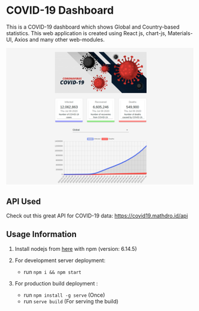 # COVID-19 Dashboard
This is a COVID-19 dashboard which shows Global and Country-based statistics. This web application is created using React js, chart-js, Materials-UI, Axios and many other web-modules.

![COVID-19 Dashboard](https://raw.githubusercontent.com/pythonLoader/COVID-19-DashBoard/master/src/Images/COVID_19_Dashboard.png)

## API Used
Check out this great API for COVID-19 data:
https://covid19.mathdro.id/api

## Usage Information

1. Install nodejs from [here](https://nodejs.org/en/download/) with npm (version: 6.14.5)

2. For development server deployment:
    - run ```npm i && npm start```

3. For production build deployment :
    - run  ```npm install -g serve```  (Once)
    - run ```serve build```  (For serving the build)
